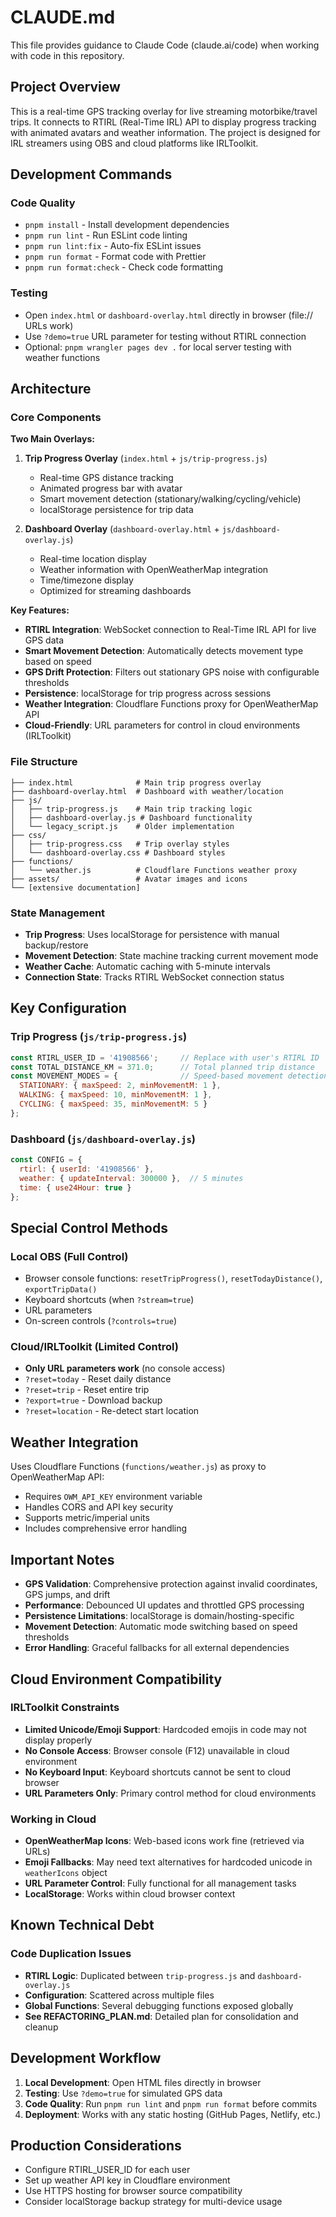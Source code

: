 # CLAUDE.md

This file provides guidance to Claude Code (claude.ai/code) when working with code in this repository.

## Project Overview

This is a real-time GPS tracking overlay for live streaming motorbike/travel trips. It connects to RTIRL (Real-Time IRL) API to display progress tracking with animated avatars and weather information. The project is designed for IRL streamers using OBS and cloud platforms like IRLToolkit.

## Development Commands

### Code Quality
- `pnpm install` - Install development dependencies
- `pnpm run lint` - Run ESLint code linting
- `pnpm run lint:fix` - Auto-fix ESLint issues
- `pnpm run format` - Format code with Prettier
- `pnpm run format:check` - Check code formatting

### Testing
- Open `index.html` or `dashboard-overlay.html` directly in browser (file:// URLs work)
- Use `?demo=true` URL parameter for testing without RTIRL connection
- Optional: `pnpm wrangler pages dev .` for local server testing with weather functions

## Architecture

### Core Components

**Two Main Overlays:**
1. **Trip Progress Overlay** (`index.html` + `js/trip-progress.js`)
   - Real-time GPS distance tracking
   - Animated progress bar with avatar
   - Smart movement detection (stationary/walking/cycling/vehicle)
   - localStorage persistence for trip data

2. **Dashboard Overlay** (`dashboard-overlay.html` + `js/dashboard-overlay.js`)  
   - Real-time location display
   - Weather information with OpenWeatherMap integration
   - Time/timezone display
   - Optimized for streaming dashboards

**Key Features:**
- **RTIRL Integration**: WebSocket connection to Real-Time IRL API for live GPS data
- **Smart Movement Detection**: Automatically detects movement type based on speed
- **GPS Drift Protection**: Filters out stationary GPS noise with configurable thresholds
- **Persistence**: localStorage for trip progress across sessions
- **Weather Integration**: Cloudflare Functions proxy for OpenWeatherMap API
- **Cloud-Friendly**: URL parameters for control in cloud environments (IRLToolkit)

### File Structure
```
├── index.html              # Main trip progress overlay
├── dashboard-overlay.html  # Dashboard with weather/location
├── js/
│   ├── trip-progress.js    # Main trip tracking logic
│   ├── dashboard-overlay.js # Dashboard functionality
│   └── legacy_script.js    # Older implementation
├── css/
│   ├── trip-progress.css   # Trip overlay styles
│   └── dashboard-overlay.css # Dashboard styles
├── functions/
│   └── weather.js          # Cloudflare Functions weather proxy
├── assets/                 # Avatar images and icons
└── [extensive documentation]
```

### State Management
- **Trip Progress**: Uses localStorage for persistence with manual backup/restore
- **Movement Detection**: State machine tracking current movement mode
- **Weather Cache**: Automatic caching with 5-minute intervals
- **Connection State**: Tracks RTIRL WebSocket connection status

## Key Configuration

### Trip Progress (`js/trip-progress.js`)
```javascript
const RTIRL_USER_ID = '41908566';     // Replace with user's RTIRL ID
const TOTAL_DISTANCE_KM = 371.0;      // Total planned trip distance
const MOVEMENT_MODES = {              // Speed-based movement detection
  STATIONARY: { maxSpeed: 2, minMovementM: 1 },
  WALKING: { maxSpeed: 10, minMovementM: 1 },
  CYCLING: { maxSpeed: 35, minMovementM: 5 }
};
```

### Dashboard (`js/dashboard-overlay.js`)
```javascript
const CONFIG = {
  rtirl: { userId: '41908566' },
  weather: { updateInterval: 300000 },  // 5 minutes
  time: { use24Hour: true }
};
```

## Special Control Methods

### Local OBS (Full Control)
- Browser console functions: `resetTripProgress()`, `resetTodayDistance()`, `exportTripData()`
- Keyboard shortcuts (when `?stream=true`)
- URL parameters
- On-screen controls (`?controls=true`)

### Cloud/IRLToolkit (Limited Control)
- **Only URL parameters work** (no console access)
- `?reset=today` - Reset daily distance
- `?reset=trip` - Reset entire trip
- `?export=true` - Download backup
- `?reset=location` - Re-detect start location

## Weather Integration

Uses Cloudflare Functions (`functions/weather.js`) as proxy to OpenWeatherMap API:
- Requires `OWM_API_KEY` environment variable
- Handles CORS and API key security
- Supports metric/imperial units
- Includes comprehensive error handling

## Important Notes

- **GPS Validation**: Comprehensive protection against invalid coordinates, GPS jumps, and drift
- **Performance**: Debounced UI updates and throttled GPS processing
- **Persistence Limitations**: localStorage is domain/hosting-specific
- **Movement Detection**: Automatic mode switching based on speed thresholds
- **Error Handling**: Graceful fallbacks for all external dependencies

## Cloud Environment Compatibility

### IRLToolkit Constraints
- **Limited Unicode/Emoji Support**: Hardcoded emojis in code may not display properly
- **No Console Access**: Browser console (F12) unavailable in cloud environment
- **No Keyboard Input**: Keyboard shortcuts cannot be sent to cloud browser
- **URL Parameters Only**: Primary control method for cloud environments

### Working in Cloud
- **OpenWeatherMap Icons**: Web-based icons work fine (retrieved via URLs)
- **Emoji Fallbacks**: May need text alternatives for hardcoded unicode in `weatherIcons` object
- **URL Parameter Control**: Fully functional for all management tasks
- **LocalStorage**: Works within cloud browser context

## Known Technical Debt

### Code Duplication Issues
- **RTIRL Logic**: Duplicated between `trip-progress.js` and `dashboard-overlay.js`
- **Configuration**: Scattered across multiple files
- **Global Functions**: Several debugging functions exposed globally
- **See REFACTORING_PLAN.md**: Detailed plan for consolidation and cleanup

## Development Workflow

1. **Local Development**: Open HTML files directly in browser
2. **Testing**: Use `?demo=true` for simulated GPS data
3. **Code Quality**: Run `pnpm run lint` and `pnpm run format` before commits
4. **Deployment**: Works with any static hosting (GitHub Pages, Netlify, etc.)

## Production Considerations

- Configure RTIRL_USER_ID for each user
- Set up weather API key in Cloudflare environment
- Use HTTPS hosting for browser source compatibility
- Consider localStorage backup strategy for multi-device usage